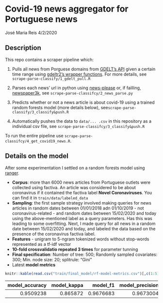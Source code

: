 Covid-19 news aggregator for Portuguese news
================
José Maria Reis
4/2/2020

## Description

This repo contains a scraper pipeline which:

1.  Pulls all news from Porguese domains from [GDELT’s
    API](https://www.gdeltproject.org/) given a certain time range using
    [gdeltr2’s wrapper functions](https://github.com/abresler/gdeltr2).
    For more details, see `scrape-parse-classify/1_gdelt_pull.R`

2.  Parses each news’ url in python using
    [news-please](https://github.com/fhamborg/news-please) or, if
    failling,
    [newspaper3k](https://newspaper.readthedocs.io/en/latest/), see
    `scrape-parse-classifcy/2_news_parse.py`

3.  Predicts whether or not a news article is about covid-19 using a
    trained random forests model (more details below),
    see`scrape-parse-classify/3_classify&push.R`

4.  Automatically pushes the data to `data/... .csv` in this repository
    as a individual csv file, see
    `scrape-parse-classifcy/3_classify&push.R`

To run the entire pipeline use
`scrape-parse-classifcy/4_get_covid19_news.R`.

## Details on the model

After some experimentation I settled on a random forests model using
[ranger](https://cran.r-project.org/web/packages/ranger/index.html).

  - **Corpus**: more than 6000 news articles from Portuguese outlets
    were collected using factiva. An article was considered to be about
    coronavirus if it contained the factiva label **Novel
    Coronaviruses**. You can find it in `train/data/labeled_data`
  - **Sampling**: the first sample strategy involved making queries for
    news articles in random dates between 01/01/2018 adn 01/10/2019 -
    not coronavirus-related - and random dates between 15/02/2020 and
    today using the above-mentioned label as a query parameters. Has
    this was leading to some overfitting. Next, I made query for all
    news in a random date between 15/02/2020 and today, and labeled the
    data based on the presence of the coronavirus factiva label.
  - **Features** - unigram to 5-ngram tokenized words without stop-words
    represented as a tf-idf vector
  - **10-fold crossvalidatio repeated 3 times** for parameter tunning
  - **Final specification**: Number of tree: 500; Randomly sampled
    covariates: 300; Min. node size: 20; splitrule: “Gini”
  - Latest **model
metrics**

<!-- end list -->

``` r
knitr::kable(read.csv("train/final_model/rf-model-metrics.csv")[,c(1:5)], format = "markdown")
```

| model\_accuracy | model\_kappa | model\_f1 | model\_precision | model\_recall |
| --------------: | -----------: | --------: | ---------------: | ------------: |
|       0.9509238 |     0.865872 | 0.9676683 |        0.9673004 |     0.9680365 |

